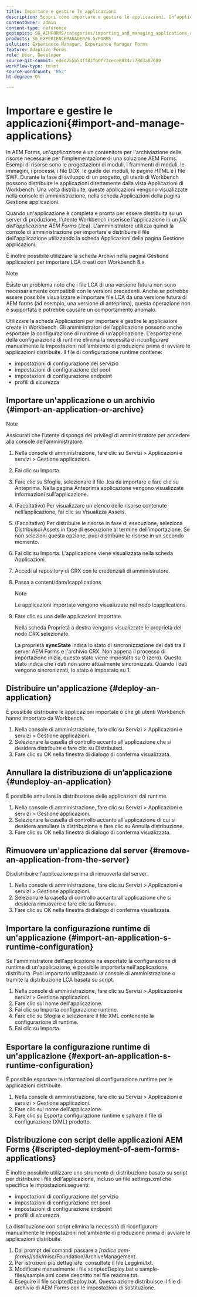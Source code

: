 ```yaml
---
title: Importare e gestire le applicazioni
description: Scopri come importare e gestire le applicazioni. Un’applicazione è un contenitore per l’archiviazione delle risorse necessarie per l’implementazione di una soluzione AEM Forms.
contentOwner: admin
content-type: reference
geptopics: SG_AEMFORMS/categories/importing_and_managing_applications_and_archives
products: SG_EXPERIENCEMANAGER/6.5/FORMS
solution: Experience Manager, Experience Manager Forms
feature: Adaptive Forms
role: User, Developer
source-git-commit: eded255b54ff83f60f73cece8824c778d3a87680
workflow-type: tm+mt
source-wordcount: '852'
ht-degree: 0%

---
```


# Importare e gestire le applicazioni{#import-and-manage-applications}

In AEM Forms, un&#39;*applicazione* è un contenitore per l&#39;archiviazione delle risorse necessarie per l&#39;implementazione di una soluzione AEM Forms. Esempi di risorse sono le progettazioni di moduli, i frammenti di moduli, le immagini, i processi, i file DDX, le guide dei moduli, le pagine HTML e i file SWF. Durante la fase di sviluppo di un progetto, gli utenti di Workbench possono distribuire le applicazioni direttamente dalla vista Applicazioni di Workbench. Una volta distribuite, queste applicazioni vengono visualizzate nella console di amministrazione, nella scheda Applicazioni della pagina Gestione applicazioni.

Quando un&#39;applicazione è completa e pronta per essere distribuita su un server di produzione, l&#39;utente Workbench inserisce l&#39;applicazione in un *file dell&#39;applicazione AEM Forms* (.lca). L&#39;amministratore utilizza quindi la console di amministrazione per importare e distribuire il file dell&#39;applicazione utilizzando la scheda Applicazioni della pagina Gestione applicazioni.

È inoltre possibile utilizzare la scheda Archivi nella pagina Gestione applicazioni per importare LCA creati con Workbench 8.x.

>[!NOTE]
>
>Esiste un problema noto che i file LCA di una versione futura non sono necessariamente compatibili con le versioni precedenti. Anche se potrebbe essere possibile visualizzare e importare file LCA da una versione futura di AEM forms (ad esempio, una versione di anteprima), questa operazione non è supportata e potrebbe causare un comportamento anomalo.

Utilizzare la scheda Applicazioni per importare e gestire le applicazioni create in Workbench. Gli amministratori dell’applicazione possono anche esportare la configurazione di runtime di un’applicazione. L’esportazione della configurazione di runtime elimina la necessità di riconfigurare manualmente le impostazioni nell’ambiente di produzione prima di avviare le applicazioni distribuite. Il file di configurazione runtime contiene:

* impostazioni di configurazione del servizio
* impostazioni di configurazione del pool
* impostazioni di configurazione endpoint
* profili di sicurezza

## Importare un&#39;applicazione o un archivio {#import-an-application-or-archive}

>[!NOTE]
> 
> Assicurati che l’utente disponga dei privilegi di amministratore per accedere alla console dell’amministratore.

1. Nella console di amministrazione, fare clic su Servizi > Applicazioni e servizi > Gestione applicazioni.
1. Fai clic su Importa.
1. Fare clic su Sfoglia, selezionare il file .lca da importare e fare clic su Anteprima. Nella pagina Anteprima applicazione vengono visualizzate informazioni sull&#39;applicazione.
1. (Facoltativo) Per visualizzare un elenco delle risorse contenute nell’applicazione, fai clic su Visualizza Assets.
1. (Facoltativo) Per distribuire le risorse in fase di esecuzione, seleziona Distribuisci Assets in fase di esecuzione al termine dell’importazione. Se non selezioni questa opzione, puoi distribuire le risorse in un secondo momento.
1. Fai clic su Importa. L&#39;applicazione viene visualizzata nella scheda Applicazioni.
1. Accedi al repository di CRX con le credenziali di amministratore.
1. Passa a content/dam/lcapplications

   >[!NOTE]
   >
   >Le applicazioni importate vengono visualizzate nel nodo lcapplications.

1. Fare clic su una delle applicazioni importate.

   Nella scheda Proprietà a destra vengono visualizzate le proprietà del nodo CRX selezionato.

   La proprietà **syncState** indica lo stato di sincronizzazione dei dati tra il server AEM Forms e l&#39;archivio CRX. Non appena il processo di importazione inizia, questo stato viene impostato su 0 (zero). Questo stato indica che i dati non sono attualmente sincronizzati. Quando i dati vengono sincronizzati, lo stato è impostato su 1.

## Distribuire un&#39;applicazione {#deploy-an-application}

È possibile distribuire le applicazioni importate o che gli utenti Workbench hanno importato da Workbench.

1. Nella console di amministrazione, fare clic su Servizi > Applicazioni e servizi > Gestione applicazioni.
1. Selezionare la casella di controllo accanto all&#39;applicazione che si desidera distribuire e fare clic su Distribuisci.
1. Fare clic su OK nella finestra di dialogo di conferma visualizzata.

## Annullare la distribuzione di un’applicazione {#undeploy-an-application}

È possibile annullare la distribuzione delle applicazioni dal runtime.

1. Nella console di amministrazione, fare clic su Servizi > Applicazioni e servizi > Gestione applicazioni.
1. Selezionare la casella di controllo accanto all&#39;applicazione di cui si desidera annullare la distribuzione e fare clic su Annulla distribuzione.
1. Fare clic su OK nella finestra di dialogo di conferma visualizzata.

## Rimuovere un&#39;applicazione dal server {#remove-an-application-from-the-server}

Disdistribuire l&#39;applicazione prima di rimuoverla dal server.

1. Nella console di amministrazione, fare clic su Servizi > Applicazioni e servizi > Gestione applicazioni.
1. Selezionare la casella di controllo accanto all&#39;applicazione che si desidera rimuovere e fare clic su Rimuovi.
1. Fare clic su OK nella finestra di dialogo di conferma visualizzata.

## Importare la configurazione runtime di un&#39;applicazione {#import-an-application-s-runtime-configuration}

Se l&#39;amministratore dell&#39;applicazione ha esportato la configurazione di runtime di un&#39;applicazione, è possibile importarla nell&#39;applicazione distribuita. Puoi importarlo utilizzando la console di amministrazione o tramite la distribuzione LCA basata su script.

1. Nella console di amministrazione, fare clic su Servizi > Applicazioni e servizi > Gestione applicazioni.
1. Fare clic sul nome dell&#39;applicazione.
1. Fai clic su Importa configurazione runtime.
1. Fare clic su Sfoglia e selezionare il file XML contenente la configurazione di runtime.
1. Fai clic su Importa.

## Esportare la configurazione runtime di un&#39;applicazione {#export-an-application-s-runtime-configuration}

È possibile esportare le informazioni di configurazione runtime per le applicazioni distribuite.

1. Nella console di amministrazione, fare clic su Servizi > Applicazioni e servizi > Gestione applicazioni.
1. Fare clic sul nome dell&#39;applicazione.
1. Fare clic su Esporta configurazione runtime e salvare il file di configurazione (XML) prodotto.

## Distribuzione con script delle applicazioni AEM Forms {#scripted-deployment-of-aem-forms-applications}

È inoltre possibile utilizzare uno strumento di distribuzione basato su script per distribuire i file dell&#39;applicazione, incluso un file settings.xml che specifica le impostazioni seguenti:

* impostazioni di configurazione del servizio
* impostazioni di configurazione del pool
* impostazioni di configurazione endpoint
* profili di sicurezza

La distribuzione con script elimina la necessità di riconfigurare manualmente le impostazioni nell’ambiente di produzione prima di avviare le applicazioni distribuite.

1. Dal prompt dei comandi passare a *[radice aem-forms]*/sdk/misc/Foundation/ArchiveManagement.
1. Per istruzioni più dettagliate, consultate il file Leggimi.txt.
1. Modificare manualmente i file scriptedDeploy.bat e sample-files/sample.xml come descritto nel file readme.txt.
1. Eseguire il file scriptedDeploy.bat. Questa azione distribuisce il file di archivio di AEM Forms con le impostazioni di sostituzione.
